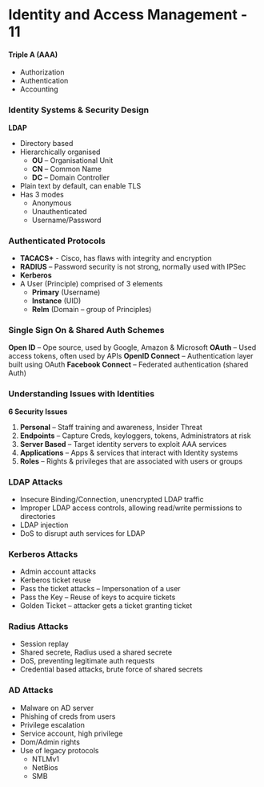 # Identity and Access Management - 11
#### Triple A (AAA)
-	Authorization
-	 Authentication
-	 Accounting
### Identity Systems & Security  Design
**LDAP**  
- Directory based
- Hierarchically organised
    - **OU** – Organisational Unit
    - **CN** – Common Name
    - **DC** – Domain Controller
- Plain text by default, can enable TLS
- Has 3 modes  
  - Anonymous
  - Unauthenticated
  - Username/Password
  
### Authenticated Protocols
- **TACACS+** - Cisco, has flaws with integrity and encryption
- **RADIUS** – Password security is not strong, normally used with IPSec
- **Kerberos** 
- A User (Principle) comprised of 3 elements
    - **Primary** (Username)
    - **Instance** (UID)
    - **Relm** (Domain – group of Principles)

### Single Sign On & Shared Auth Schemes 
**Open ID** – Ope source, used by Google, Amazon & Microsoft
**OAuth** – Used access tokens, often used by APIs
**OpenID Connect** – Authentication layer built using OAuth
**Facebook Connect** – Federated authentication (shared Auth)

### Understanding Issues with Identities
**6 Security Issues**  
1.	**Personal** – Staff training and awareness, Insider Threat
2.	**Endpoints** – Capture Creds, keyloggers, tokens, Administrators at risk
3.	**Server Based** – Target identity servers to exploit AAA services
4.	**Applications** – Apps & services that interact with Identity systems
5.	**Roles** – Rights & privileges that are associated with users or groups

### LDAP Attacks
-	Insecure Binding/Connection, unencrypted LDAP traffic
-	Improper LDAP access controls, allowing read/write permissions to directories 
-	LDAP injection
-	DoS to disrupt auth services for LDAP

### Kerberos Attacks
-	Admin account attacks
-	Kerberos ticket reuse 
-	Pass the ticket attacks – Impersonation of a user
-	Pass the Key – Reuse of keys to acquire tickets
-	Golden Ticket – attacker gets a ticket granting ticket 

### Radius Attacks
-	Session replay
-	Shared secrete, Radius used a shared secrete 
-	DoS, preventing legitimate auth requests
-	Credential based attacks, brute force of shared secrets

### AD Attacks
-	Malware on AD server
-	Phishing of creds from users
-	Privilege escalation 
-	Service account, high privilege
-	Dom/Admin rights
-	Use of legacy protocols
    -	NTLMv1
    -	NetBios
    -	SMB

